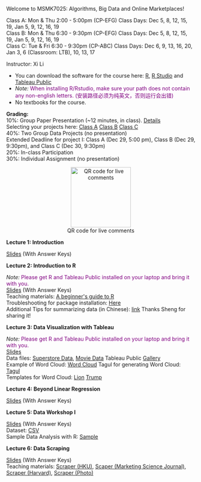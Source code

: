 Welcome to MSMK7025: Algorithms, Big Data and Online Marketplaces!    

Class A: Mon & Thu 2:00 - 5:00pm (CP-EFG)    Class Days: Dec 5, 8, 12, 15, 19, Jan 5, 9, 12, 16, 19     
Class B: Mon & Thu 6:30 - 9:30pm (CP-EFG)    Class Days: Dec 5, 8, 12, 15, 19, Jan 5, 9, 12, 16, 19     
Class C: Tue & Fri 6:30 - 9:30pm (CP-ABC)    Class Days: Dec 6, 9, 13, 16, 20, Jan 3, 6 (Classroom: LTB), 10, 13, 17     

Instructor: Xi Li    

- You can download the software for the course here: [R](https://cloud.r-project.org/), [R Studio](https://www.rstudio.com/products/rstudio/download/#download) and [Tableau Public](https://www.tableau.com/en-gb/products/public/download)    
- *Note:* <span style="color:purple">When installing R/Rstudio, make sure your path does not contain any non-english letters. (安装路径必须为纯英文，否则运行会出错) </span>     
- No textbooks for the course.

**Grading:**    
10%: Group Paper Presentation (~12 minutes, in class). [Details](https://ximarketing.github.io/class/DM/0a7487be048eb10cdc3dc3812a0a7b3570e91f74/paper_presentation)     
Selecting your projects here: [Class A](https://docs.google.com/spreadsheets/d/1lcPUrO9e7IXqzK1vMxbYYaP9BiGtZeojIK7OSoJsPbI/edit?usp=sharing) [Class B](https://docs.google.com/spreadsheets/d/12bgqw0Q9BMUbzNppfYkitwtjBCA4vp8avgG68nS4b0w/edit?usp=sharing) [Class C](https://docs.google.com/spreadsheets/d/1AQuCkNguctPnF3dCNAL2wC5VhR2aQnNQglenOK_SNyg/edit?usp=sharing)      
40%: Two Group Data Projects (no presentation)            
Extended Deadline for project I: Class A (Dec 29, 5:00 pm), Class B (Dec 29, 9:30pm), and Class C (Dec 30, 9:30pm)     
20%: In-class Participation      
30%: Individual Assignment (no presentation)         

<div  align="center">    
<img src="https://ximarketing.github.io/class/ABOM/qrcode.png" width = "160" height = "160" alt="QR code for live comments" align=center />           
</div>        
<div  align="center">  
QR code for live comments  
</div>        

**Lecture 1: Introduction**    

[Slides](https://ximarketing.github.io/class/ABOM/4de81f46db1a625ea4924700a151cdc1db29df6b/intro.pdf) (With Answer Keys)        

**Lecture 2: Introduction to R**    

*Note:* <span style="color:purple">Please get R and Tableau Public installed on your laptop and bring it with you. </span>       
[Slides](https://ximarketing.github.io/class/ABOM/4de81f46db1a625ea4924700a151cdc1db29df6b/R.pdf) (With Answer Keys)        
Teaching materials: [A beginner's guide to R](https://ximarketing.github.io/class/R_basics.html)    
Troubleshooting for package installation: [Here](https://ximarketing.github.io/class/package.html)       
Additional Tips for summarizing data (in Chinese): [link](https://baijiahao.baidu.com/s?id=1734880473581252690&wfr=spider&for=pc) Thanks Sheng for sharing it!     

**Lecture 3: Data Visualization with Tableau**    

*Note:* <span style="color:purple">Please get R and Tableau Public installed on your laptop and bring it with you. </span>         
[Slides](https://ximarketing.github.io/class/ABOM/4de81f46db1a625ea4924700a151cdc1db29df6b/Tableau.pdf)    
Data files: [Superstore Data](https://ximarketing.github.io/class/Superstore_Data.xls), [Movie Data](https://ximarketing.github.io/class/Mojo_budget_data.xlsx)
Tableau Public [Gallery](https://public.tableau.com/en-gb/gallery/?tab=viz-of-the-day&type=viz-of-the-day)    
Example of Word Cloud: [Word Cloud](https://ximarketing.github.io/class/DM/Treemap.pdf)    Tagul for generating Word Cloud: [Tagul](https://wordart.com/)    
Templates for Word Cloud: [Lion](https://ximarketing.github.io/class/ABOM/lion.png)  [Trump](https://ximarketing.github.io/class/ABOM/trump.jpg)    

**Lecture 4: Beyond Linear Regression**    

[Slides](https://ximarketing.github.io/class/ABOM/4de81f46db1a625ea4924700a151cdc1db29df6b/4beyond.pdf) (With Answer Keys)        

**Lecture 5: Data Workshop I**    

[Slides](https://ximarketing.github.io/class/ABOM/4de81f46db1a625ea4924700a151cdc1db29df6b/crowd.pdf) (With Answer Keys)        
Dataset: [CSV](https://ximarketing.github.io/class/Kickstarter-Project.csv)    
Sample Data Analysis with R: [Sample](https://ximarketing.github.io/class/Kickstarter-Project.html)     

**Lecture 6: Data Scraping**     

[Slides](https://ximarketing.github.io/class/ABOM/4de81f46db1a625ea4924700a151cdc1db29df6b/webscraping.pdf) (With Answer Keys)        
Teaching materials: [Scraper (HKU)](https://ximarketing.github.io/class/ABOM/HKU-Scraper.html), [Scaper (Marketing Science Journal)](https://ximarketing.github.io/class/ABOM/MKTSCI-Scraper.html), [Scraper (Harvard)](https://ximarketing.github.io/class/ABOM/scrape-Harvard.html), 
[Scraper (Photo)](https://ximarketing.github.io/class/ABOM/HKU-Photo-Scraper.html)        
